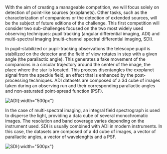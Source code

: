 With the aim of creating a manageable competition, we will focus solely on detection of point-like sources (exoplanets). Other tasks, such as the characterization of companions or the detection of extended sources, will be the subject of future editions of the challenge. This first competition will consider two sub-challenges focused on the two most widely used observing techniques: pupil tracking (angular differential imaging, ADI) and multi-spectral imaging (multi-channel spectral differential imaging, SDI). 

In pupil-stabilized or pupil-tracking observations the telescope pupil is stabilized on the detector and the field of view rotates in step with a given angle (the parallactic angle). This generates a fake movement of the companions in a circular trajectory around the center of the image, the place where the star is located. This process disentangles the exoplanet signal from the speckle field, an effect that is enhanced by the post-processing techniques. ADI datasets are composed of a 3d cube of images taken during an observing run and their corresponding parallactic angles and non-saturated point-spread function (PSF). 

![ADI](https://raw.githubusercontent.com/carlgogo/exoimaging_challenge/master/assets/images/challenge_illustrations.001.png){:width="500px"}

In the case of multi-spectral imaging, an integral field spectrograph is used to disperse the light, providing a data cube of several monochromatic images. The resolution and band coverage varies depending on the instrument used. SDI is usually combined with ADI in modern instruments. In this case, the datasets are composed of a 4d cube of images, a vector of parallactic angles, a vector of wavelenghts and a PSF.

![SDI](https://raw.githubusercontent.com/carlgogo/exoimaging_challenge/master/assets/images/challenge_illustrations.002.png){:width="500px"}
